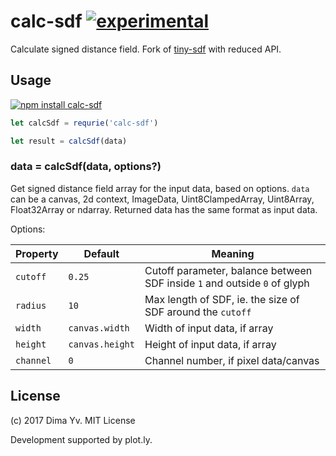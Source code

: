 # calc-sdf [![experimental](https://img.shields.io/badge/stability-unstable-green.svg)](http://github.com/badges/stability-badges)

Calculate signed distance field. Fork of [tiny-sdf](https://github.com/mourner/tiny-sdf) with reduced API.

## Usage

[![npm install calc-sdf](https://nodei.co/npm/calc-sdf.png?mini=true)](https://npmjs.org/package/calc-sdf/)

```js
let calcSdf = requrie('calc-sdf')

let result = calcSdf(data)
```

### data = calcSdf(data, options?)

Get signed distance field array for the input data, based on options. `data` can be a canvas, 2d context, ImageData, Uint8ClampedArray, Uint8Array, Float32Array or ndarray. Returned data has the same format as input data.

Options:

Property | Default | Meaning
---|---|---
`cutoff` | `0.25` | Cutoff parameter, balance between SDF inside `1` and outside `0` of glyph
`radius` | `10` | Max length of SDF, ie. the size of SDF around the `cutoff`
`width` | `canvas.width` | Width of input data, if array
`height` | `canvas.height` | Height of input data, if array
`channel` | `0` | Channel number, if pixel data/canvas

## License

(c) 2017 Dima Yv. MIT License

Development supported by plot.ly.
